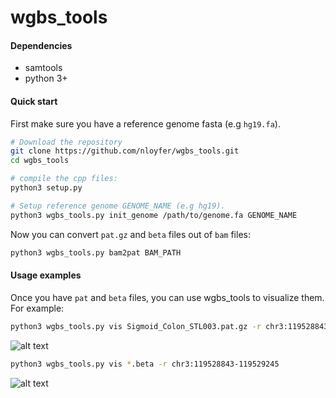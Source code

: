 # wgbs_tools

#### Dependencies
- samtools
- python 3+


#### Quick start
First make sure you have a reference genome fasta (e.g `hg19.fa`).


```bash
# Download the repository
git clone https://github.com/nloyfer/wgbs_tools.git
cd wgbs_tools

# compile the cpp files:
python3 setup.py

# Setup reference genome GENOME_NAME (e.g hg19).
python3 wgbs_tools.py init_genome /path/to/genome.fa GENOME_NAME
```

Now you can convert `pat.gz` and `beta` files out of `bam` files:
```bash
python3 wgbs_tools.py bam2pat BAM_PATH
```

#### Usage examples
Once you have `pat` and `beta` files, you can use wgbs_tools to visualize them. For example:

```bash
python3 wgbs_tools.py vis Sigmoid_Colon_STL003.pat.gz -r chr3:119528843-119529245
```
![alt text](https://github.com/nloyfer/wgbs_tools/blob/master/docs/img/pat_vis.png "pat vis example")

```bash
python3 wgbs_tools.py vis *.beta -r chr3:119528843-119529245
```
![alt text](https://github.com/nloyfer/wgbs_tools/blob/master/docs/img/beta_vis.png "beta vis example")
